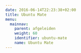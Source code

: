 ```yaml
---
date: 2016-06-14T22:23:38+02:00
title: Ubuntu Mate
menu:
  mainnav:
    parent: afgeleiden
    weight: 60
    identifier: ubuntu-mate
    name: Ubuntu Mate
---
```

